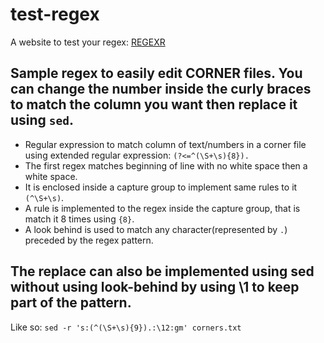 # test-regex
A website to test your regex:
[REGEXR](https://regexr.com/)
## Sample regex to easily edit CORNER files. You can change the number inside the curly braces to match the column you want then replace it using `sed`.
- Regular expression to match column of text/numbers in a corner file using extended regular expression: `(?<=^(\S+\s){8}).`
- The first regex matches beginning of line with no white space then a white space.
- It is enclosed inside a capture group to implement same rules to it `(^\S+\s)`.
- A rule is implemented to the regex inside the capture group, that is match it 8 times using `{8}`.
- A look behind is used to match any character(represented by `.`) preceded by the regex pattern.

## The replace can also be implemented using sed without using look-behind by using \1 to keep part of the pattern.
Like so:
`sed -r 's:(^(\S+\s){9}).:\12:gm' corners.txt`
